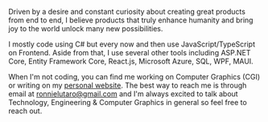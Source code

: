 Driven by a desire and constant curiosity about creating great products from end to end, I believe products that truly enhance humanity and bring joy to the world unlock many new possibilities.

I mostly code using C# but every now and then use JavaScript/TypeScript on Frontend. Aside from that, I use several other tools including ASP.NET Core, Entity Framework Core, React.js, Microsoft Azure, SQL, WPF, MAUI. 

When I'm not coding, you can find me working on Computer Graphics (CGI) or writing on my [personal website](https://ronnielutalo.github.io/). The best way to reach me is through email at ronnielutaro@gmail.com and I'm always excited to talk about Technology, Engineering & Computer Graphics in general so feel free to reach out.

